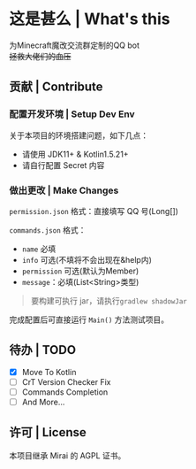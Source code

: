 # 这是甚么 | What's this

为Minecraft魔改交流群定制的QQ bot   
~~拯救大佬们的血压~~

## 贡献 | Contribute

### 配置开发环境 | Setup Dev Env

关于本项目的环境搭建问题，如下几点：

- 请使用 JDK11+ & Kotlin1.5.21+
- 请自行配置 Secret 内容

### 做出更改 | Make Changes

`permission.json` 格式：直接填写 QQ 号(Long[])

`commands.json` 格式：

- `name` 必填
- `info` 可选(不填将不会出现在&help内)
- `permission` 可选(默认为Member)
- `message`：必填(List\<String>类型)

> 要构建可执行 jar，请执行`gradlew shadowJar`

完成配置后可直接运行 `Main()` 方法测试项目。

## 待办 | TODO

- [x] Move To Kotlin
- [ ] CrT Version Checker Fix
- [ ] Commands Completion
- [ ] And More...

## 许可 | License

本项目继承 Mirai 的 AGPL 证书。
